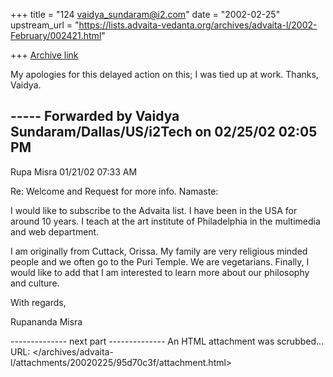 +++
title = "124 vaidya_sundaram@i2.com"
date = "2002-02-25"
upstream_url = "https://lists.advaita-vedanta.org/archives/advaita-l/2002-February/002421.html"

+++
[Archive link](https://lists.advaita-vedanta.org/archives/advaita-l/2002-February/002421.html)

My apologies for this delayed action on this; I was tied up at work.
Thanks,
Vaidya.

----- Forwarded by Vaidya Sundaram/Dallas/US/i2Tech on 02/25/02 02:05 PM
-----

Rupa Misra <rupamisra at yahoo.com>
01/21/02 07:33 AM

Re: Welcome and Request for more info.
Namaste:

I would like to subscribe to the Advaita list. I have
been in the USA for around 10 years. I teach at the
art institute of Philadelphia in the multimedia and
web department.

I am originally from Cuttack, Orissa. My family are
very religious minded people and we often go to the
Puri Temple. We are vegetarians. Finally, I would like
to add that I am interested to learn more about our
philosophy and culture.

With regards,

Rupananda Misra

-------------- next part --------------
An HTML attachment was scrubbed...
URL: </archives/advaita-l/attachments/20020225/95d70c3f/attachment.html>
